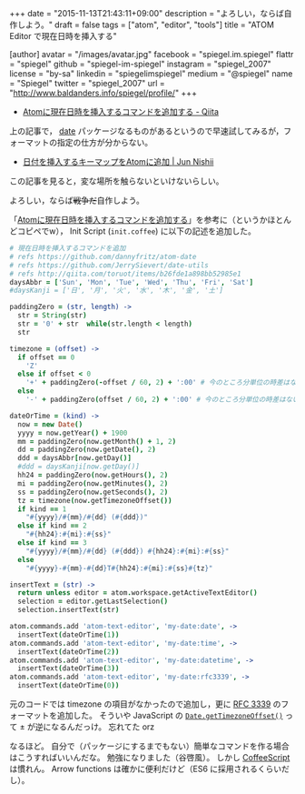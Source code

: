 +++
date = "2015-11-13T21:43:11+09:00"
description = "よろしい，ならば自作しよう。"
draft = false
tags = ["atom", "editor", "tools"]
title = "ATOM Editor で現在日時を挿入する"

[author]
  avatar = "/images/avatar.jpg"
  facebook = "spiegel.im.spiegel"
  flattr = "spiegel"
  github = "spiegel-im-spiegel"
  instagram = "spiegel_2007"
  license = "by-sa"
  linkedin = "spiegelimspiegel"
  medium = "@spiegel"
  name = "Spiegel"
  twitter = "spiegel_2007"
  url = "http://www.baldanders.info/spiegel/profile/"
+++

- [Atomに現在日時を挿入するコマンドを追加する - Qiita](http://qiita.com/toruot/items/b26fde1a898bb52985e1)

上の記事で， [date](https://atom.io/packages/date) パッケージなるものがあるというので早速試してみるが，フォーマットの指定の仕方が分からない。

- [日付を挿入するキーマップをAtomに追加 | Jun Nishii](http://bcl.sci.yamaguchi-u.ac.jp/~jun/ja/blog/150221-insert_date_keymap_to_atom)

この記事を見ると，変な場所を触らないといけないらしい。

よろしい，ならば~~戦争だ~~自作しよう。

「[Atomに現在日時を挿入するコマンドを追加する](http://qiita.com/toruot/items/b26fde1a898bb52985e1)」を参考に（というかほとんどコピペでw）， Init Script (`init.coffee`) に以下の記述を追加した。

```coffee
# 現在日時を挿入するコマンドを追加
# refs https://github.com/dannyfritz/atom-date
# refs https://github.com/JerrySievert/date-utils
# refs http://qiita.com/toruot/items/b26fde1a898bb52985e1
daysAbbr = ['Sun', 'Mon', 'Tue', 'Wed', 'Thu', 'Fri', 'Sat']
#daysKanji = ['日', '月', '火', '水', '木', '金', '土']

paddingZero = (str, length) ->
  str = String(str)
  str = '0' + str  while(str.length < length)
  str

timezone = (offset) ->
  if offset == 0
    'Z'
  else if offset < 0
    '+' + paddingZero(-offset / 60, 2) + ':00' # 今のところ分単位の時差はないので計算を端折る
  else
    '-' + paddingZero(offset / 60, 2) + ':00' # 今のところ分単位の時差はないので計算を端折る

dateOrTime = (kind) ->
  now = new Date()
  yyyy = now.getYear() + 1900
  mm = paddingZero(now.getMonth() + 1, 2)
  dd = paddingZero(now.getDate(), 2)
  ddd = daysAbbr[now.getDay()]
  #ddd = daysKanji[now.getDay()]
  hh24 = paddingZero(now.getHours(), 2)
  mi = paddingZero(now.getMinutes(), 2)
  ss = paddingZero(now.getSeconds(), 2)
  tz = timezone(now.getTimezoneOffset())
  if kind == 1
    "#{yyyy}/#{mm}/#{dd} (#{ddd})"
  else if kind == 2
    "#{hh24}:#{mi}:#{ss}"
  else if kind == 3
    "#{yyyy}/#{mm}/#{dd} (#{ddd}) #{hh24}:#{mi}:#{ss}"
  else
    "#{yyyy}-#{mm}-#{dd}T#{hh24}:#{mi}:#{ss}#{tz}"

insertText = (str) ->
  return unless editor = atom.workspace.getActiveTextEditor()
  selection = editor.getLastSelection()
  selection.insertText(str)

atom.commands.add 'atom-text-editor', 'my-date:date', ->
  insertText(dateOrTime(1))
atom.commands.add 'atom-text-editor', 'my-date:time', ->
  insertText(dateOrTime(2))
atom.commands.add 'atom-text-editor', 'my-date:datetime', ->
  insertText(dateOrTime(3))
atom.commands.add 'atom-text-editor', 'my-date:rfc3339', ->
  insertText(dateOrTime(0))
```

元のコードでは timezone の項目がなかったので追加し，更に [RFC 3339](https://www.ietf.org/rfc/rfc3339.txt) のフォーマットを追加した。
そういや JavaScript の [`Date.getTimezoneOffset()`](https://developer.mozilla.org/ja/docs/Web/JavaScript/Reference/Global_Objects/Date/getTimezoneOffset) って ± が逆になるんだっけ。
忘れてた orz

なるほど。
自分で（パッケージにするまでもない）簡単なコマンドを作る場合はこうすればいいんだな。
勉強になりました（谷啓風）。
しかし [CoffeeScript](http://coffeescript.org/) は慣れん。
Arrow functions は確かに便利だけど（ES6 に採用されるくらいだし）。

